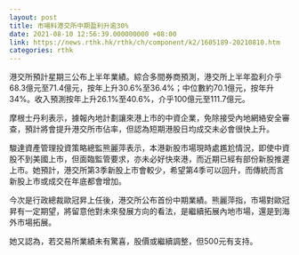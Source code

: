 ```yaml
---
layout: post
title: 市場料港交所中期盈利升逾30%
date: 2021-08-10 12:56:39.000000000 +08:00
link: https://news.rthk.hk/rthk/ch/component/k2/1605189-20210810.htm
categories: rthk
---
```


港交所預計星期三公布上半年業績。綜合多間券商預測，港交所上半年盈利介乎68.3億元至71.4億元，按年上升30.6%至36.4%；中位數約70.1億元，按年升34%。收入預測按年上升26.1%至40.6%，介乎100億元至111.7億元。

摩根士丹利表示，據報內地計劃讓來港上市的中資企業，免除接受內地網絡安全審查，預計將會提升港交所市佔率，但認為短期港股日均成交未必會很快上升。

駿達資產管理投資策略總監熊麗萍表示，本港新股市場現時處尷尬情況，即使中資股不到美國上市，但面臨監管要求，亦未必好快來港，而近期已經有部份新股推遲上市。她預計，港交所第3季新股上市會較少，希望第4季可以回升，而傳統而言新股上市或成交在年底都會增加。

今次是行政總裁歐冠昇上任後，港交所公布首份中期業績。熊麗萍指，市場對歐冠昇有一定期望，將留意他對未來發展方向的看法，是繼續拓展內地市場，還是到海外市場拓展。

她又認為，若交易所業績未有驚喜，股價或繼續調整，但500元有支持。
